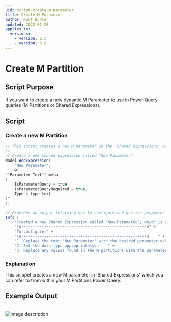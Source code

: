 ```yaml
---
uid: script-create-m-parameter
title: Create M Parameter
author: Kurt Buhler
updated: 2023-02-28
applies_to:
  versions:
    - version: 2.x
    - version: 3.x
---
```

# Create M Partition

## Script Purpose
If you want to create a new dynamic M Parameter to use in Power Query queries (M Partitions or Shared Expressions).

## Script

### Create a new M Partition
```csharp
// This script creates a new M parameter in the 'Shared Expressions' of a model.
//
// Create a new shared expression called "New Parameter"
Model.AddExpression( 
    "New Parameter", 
    @"
""Parameter Text"" meta
[
	IsParameterQuery = true,
	IsParameterQueryRequired = true,
	Type = type text
]"
);

// Provides an output informing how to configure and use the parameter
Info ( 
    "Created a new Shared Expression called 'New Parameter', which is an M Parameter template." + 
    "\n------------------------------------------------------\n" + 
    "To configure:" +
    "\n------------------------------------------------------\n    " + 
    "1. Replace the text 'New Parameter' with the desired parameter value\n    " +
    "2. Set the data type appropriately\n    " +
    "3. Replace any values found in the M partitions with the parameter reference." );
```
### Explanation
This snippet creates a new M parameter in 'Shared Expressions' which you can refer to from within your M Partitions Power Query.

## Example Output
<br>
<img src="~/images/Cscripts/script-create-new-m-parameter.png" alt="Image description" id="create-new-m-parameter">
<script>
    var img = document.getElementById("create-new-m-parameter");
    img.style.width = "600px";
</script>